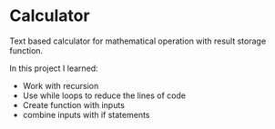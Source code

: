# Calculator
Text based calculator for mathematical operation with result storage function. 

In this project I learned:
- Work with recursion
- Use while loops to reduce the lines of code
- Create function with inputs
- combine inputs with if statements
